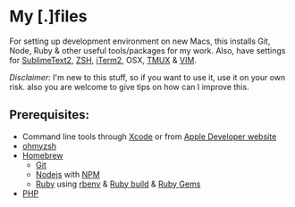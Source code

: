 # My [.]files

For setting up development environment on new Macs, this installs Git, Node, Ruby & other useful tools/packages for my work. Also, have settings for [SublimeText2](http://www.sublimetext.com/), [ZSH](http://zsh.sourceforge.net/), [iTerm2](http://www.iterm2.com/#/section/home), OSX, [TMUX](http://tmux.sourceforge.net/) & [VIM](http://www.vim.org/).

*Disclaimer:* I'm new to this stuff, so if you want to use it, use it on your own risk. also you are welcome to give tips on how can I improve this.


## Prerequisites:

* Command line tools through [Xcode](https://itunes.apple.com/en/app/xcode/id497799835?mt=12) or from [Apple Developer website](https://developer.apple.com/downloads)
* [ohmyzsh](https://github.com/robbyrussell/oh-my-zsh)
* [Homebrew](http://mxcl.github.io/homebrew/)
    * [Git](http://git-scm.com/)
    * [Nodejs](http://nodejs.org/) with [NPM](https://npmjs.org/)
    * [Ruby](http://www.ruby-lang.org/en/) using [rbenv](https://github.com/sstephenson/rbenv/) & [Ruby build](https://github.com/sstephenson/ruby-build)  & [Ruby Gems](http://rubygems.org)
* [PHP](http://php-osx.liip.ch/)

<!-- ## Installation
1- Install Command line tools through [Xcode](https://itunes.apple.com/en/app/xcode/id497799835?mt=12) from the App Store or download it directly from [Apple Developer website](https://developer.apple.com/downloads).
2- Install [ohmyzsh](https://github.com/robbyrussell/oh-my-zsh)

    curl -L https://github.com/robbyrussell/oh-my-zsh/raw/master/tools/install.sh | sh
3- Install [Homebrew](http://mxcl.github.io/homebrew/)

    ruby -e "$(curl -fsSL https://raw.github.com/mxcl/homebrew/go)

4- Install Git

    brew install git

5- Clone the repo & symlink the files.

    git clone https://github.com/ahmedelgabri/dotfiles.git

#### Through Homebrew

6- Install Node with NPM & it's packages under NPM `packages.local`

    brew install node
7- Install Rbenv

    brew install rbenv ruby-build
afterward install Ruby

    rbenv install 2.0.0p-0
    rbenv global 2.0.0p-0 -->






